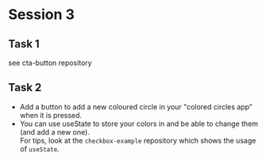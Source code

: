 # Session 3

## Task 1
see cta-button repository

## Task 2
* Add a button to add a new coloured circle in your "colored circles app" when it is pressed.
* You can use useState to store your colors in and be able to change them (and add a new one).  
For tips, look at the `checkbox-example` repository which shows the usage of `useState`.

